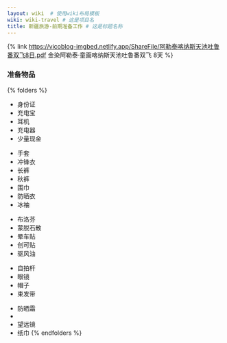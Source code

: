 ```yaml
---
layout: wiki  # 使用wiki布局模板
wiki: wiki-travel # 这是项目名
title: 新疆旅游-前期准备工作 # 这是标题名称
---
```


{% link https://vicoblog-imgbed.netlify.app/ShareFile/阿勒泰喀纳斯天池吐鲁番双飞8日.pdf 金染阿勒泰·童画喀纳斯天池吐鲁番双飞 8天  %}

### 准备物品
{% folders %}
<!-- 必备物品 -->
- 身份证
- 充电宝
- 耳机
- 充电器
- 少量现金
<!-- 衣物保暖 -->
- 手套
- 冲锋衣
- 长裤
- 秋裤
- 围巾
- 防晒衣
- 冰袖
<!-- 药物 -->
- 布洛芬
- 蒙脱石散
- 晕车贴
- 创可贴
- 驱风油
<!-- 拍照神器 -->
- 自拍杆
- 眼镜
- 帽子
- 束发带
<!-- 防嗮 -->
- 防晒霜
- <!-- 其他 -->
- 望远镜
- 纸巾
{% endfolders %}
